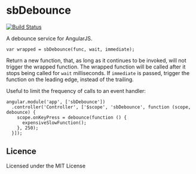sbDebounce
==========

[![Build Status](https://travis-ci.org/sambs/angular-sb-debounce.png?branch=master)](https://travis-ci.org/sambs/angular-sb-debounce)

A debounce service for AngularJS.

    var wrapped = sbDebounce(func, wait, immediate);

Return a new function, that, as long as it continues to be invoked, will not trigger the wrapped function. The wrapped function will be called after it stops being called for `wait` milliseconds. If `immediate` is passed, trigger the function on the leading edge, instead of the trailing.

Useful to limit the frequency of calls to an event handler:

    angular.module('app', ['sbDebounce'])
      .controller('Controller', ['$scope', 'sbDebounce', function (scope, debounce) {
        scope.onKeyPress = debounce(function () {
          expensiveSlowFunction();
        }, 250);
      }]);

Licence
-------

Licensed under the MIT License

